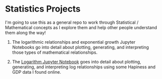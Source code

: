 # Statistics Projects 

I'm going to use this as a general repo to work through Statistical / Mathematical concepts as I explore them and help other people understand them along the way!


1. The logarithmic relationships and exponential growth Jupyter Notebooks go into detail about plotting, generating, and interpreting 
those types of mathematical relationships.

1. The [Logarithm Jupyter Notebook](https://github.com/WillTirone/Stats_Projects/blob/master/Log_Relationships/Logarithmic%20relationships.ipynb) goes into detail about plotting, generating, and interpreting log relationships using some Hapiness and GDP data I found online. 

